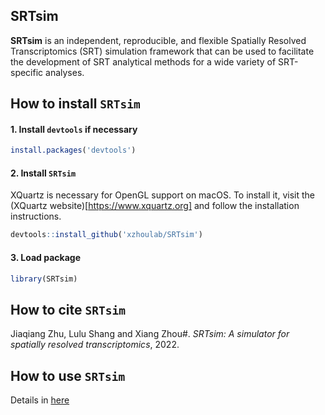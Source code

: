## SRTsim

**SRTsim** is an independent, reproducible, and flexible Spatially Resolved Transcriptomics (SRT) simulation framework that can be used to facilitate the development of SRT analytical methods for a wide variety of SRT-specific analyses. 

How to install `SRTsim`
-------------------
#### 1. Install `devtools` if necessary
```r
install.packages('devtools')
```

#### 2. Install `SRTsim`
XQuartz is necessary for OpenGL support on macOS. To install it, visit the (XQuartz website)[https://www.xquartz.org] and follow the installation instructions.
```r
devtools::install_github('xzhoulab/SRTsim')
```
#### 3. Load package
```r
library(SRTsim)
```

How to cite `SRTsim`
-------------------
Jiaqiang Zhu, Lulu Shang and Xiang Zhou#. *SRTsim: A simulator for spatially resolved transcriptomics*, 2022.

How to use `SRTsim`
-------------------
Details in [here](https://xzhoulab.github.io/SRTsim/)

